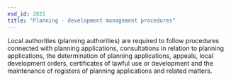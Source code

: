 ```yaml
---
esd_id: 2821
title: "Planning - development management procedures"
---
```


Local authorities (planning authorities) are required to follow procedures connected with planning applications, consultations in relation to planning applications, the determination of planning applications, appeals, local development orders, certificates of lawful use or development and the maintenance of registers of planning applications and related matters.

